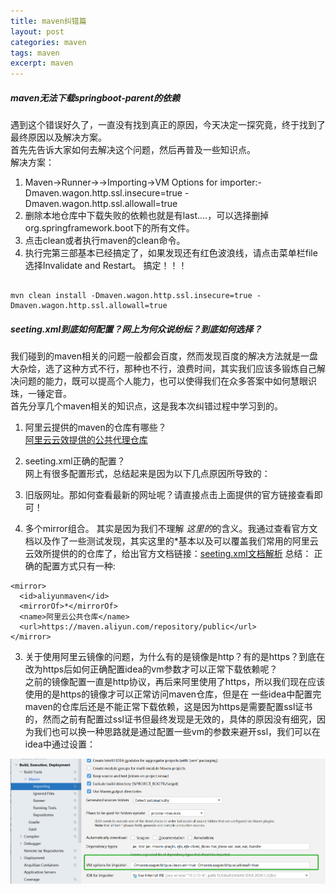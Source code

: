 ```yaml
---
title: maven纠错篇
layout: post
categories: maven
tags: maven
excerpt: maven
---
```

##### maven无法下载springboot-parent的依赖
遇到这个错误好久了，一直没有找到真正的原因，今天决定一探究竟，终于找到了最终原因以及解决方案。   
首先先告诉大家如何去解决这个问题，然后再普及一些知识点。   
解决方案：   
1. Maven->Runner->->Importing->VM Options for importer:-Dmaven.wagon.http.ssl.insecure=true -Dmaven.wagon.http.ssl.allowall=true   
2. 删除本地仓库中下载失败的依赖也就是有last....，可以选择删掉org.springframework.boot下的所有文件。    
3. 点击clean或者执行maven的clean命令。   
4. 执行完第三部基本已经搞定了，如果发现还有红色波浪线，请点击菜单栏file选择Invalidate and Restart。 搞定！！！         

 


```

mvn clean install -Dmaven.wagon.http.ssl.insecure=true -Dmaven.wagon.http.ssl.allowall=true

```   

##### seeting.xml到底如何配置？网上为何众说纷纭？到底如何选择？   
我们碰到的maven相关的问题一般都会百度，然而发现百度的解决方法就是一盘大杂烩，选了这种方式不行，那种也不行，浪费时间，其实我们应该多锻炼自己解决问题的能力，既可以提高个人能力，也可以使得我们在众多答案中如何慧眼识珠，一锤定音。   
首先分享几个maven相关的知识点，这是我本次纠错过程中学习到的。   
1. 阿里云提供的maven的仓库有哪些？   
[阿里云云效提供的公共代理仓库](https://maven.aliyun.com/mvn/guide)

2. seeting.xml正确的配置？   
网上有很多配置形式，总结起来是因为以下几点原因所导致的：   
1. 旧版网址。那如何查看最新的网址呢？请直接点击上面提供的官方链接查看即可！   
2. 多个mirror组合。 其实是因为我们不理解  <mirrorOf>*</mirrorOf>这里的*的含义。我通过查看官方文档以及作了一些测试发现，其实这里的*基本以及可以覆盖我们常用的阿里云云效所提供的的仓库了，给出官方文档链接：[seeting.xml文档解析](https://maven.apache.org/guides/mini/guide-mirror-settings.html)
总结： 正确的配置方式只有一种:      
  

   
```
<mirror>
  <id>aliyunmaven</id>
  <mirrorOf>*</mirrorOf>
  <name>阿里云公共仓库</name>
  <url>https://maven.aliyun.com/repository/public</url>
</mirror>

```   

3. 关于使用阿里云镜像的问题，为什么有的是镜像是http？有的是https？到底在改为https后如何正确配置idea的vm参数才可以正常下载依赖呢？   
之前的镜像配置一直是http协议，再后来阿里使用了https，所以我们现在应该使用的是https的镜像才可以正常访问maven仓库，但是在 一些idea中配置完maven的仓库后还是不能正常下载依赖，这是因为https是需要配置ssl证书的，然而之前有配置过ssl证书但最终发现是无效的，具体的原因没有细究，因为我们也可以换一种思路就是通过配置一些vm的参数来避开ssl，我们可以在idea中通过设置：      

![maven配置忽略SSL证书](/assets/maven配置忽略SSl证书.png)   

   






		
			
 







   










 




   


